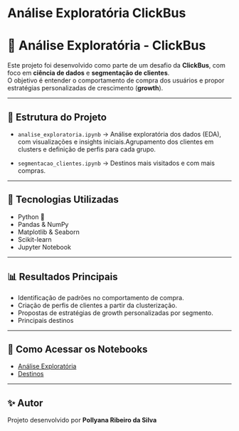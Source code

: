 # Análise Exploratória ClickBus
# 🚌 Análise Exploratória - ClickBus

Este projeto foi desenvolvido como parte de um desafio da **ClickBus**, com foco em **ciência de dados** e **segmentação de clientes**.  
O objetivo é entender o comportamento de compra dos usuários e propor estratégias personalizadas de crescimento (**growth**).

---

## 📂 Estrutura do Projeto

- `analise_exploratoria.ipynb` → Análise exploratória dos dados (EDA), com visualizações e insights iniciais.Agrupamento dos clientes em clusters e definição de perfis para cada grupo.  
  
- `segmentacao_clientes.ipynb` → Destinos mais visitados e com mais compras.  

---

## 🚀 Tecnologias Utilizadas

- Python 🐍
- Pandas & NumPy
- Matplotlib & Seaborn
- Scikit-learn
- Jupyter Notebook

---

## 📊 Resultados Principais

- Identificação de padrões no comportamento de compra.
- Criação de perfis de clientes a partir da clusterização.
- Propostas de estratégias de growth personalizadas por segmento.
- Principais destinos

---

## 🔗 Como Acessar os Notebooks

- [Análise Exploratória](./analise_exploratoria.ipynb)  
- [Destinos](./Destinos.ipynb)  

---

## ✨ Autor

Projeto desenvolvido por **Pollyana Ribeiro da Silva**  
